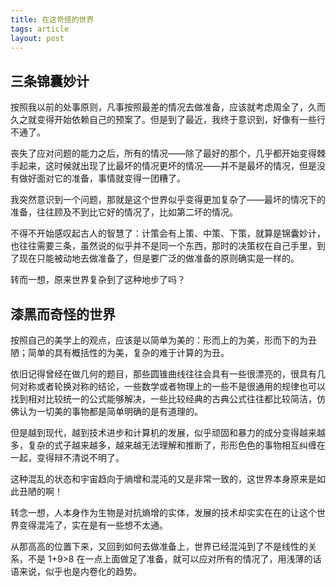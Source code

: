 ```yaml
---
title: 在这奇怪的世界
tags: article
layout: post
---
```


## 三条锦囊妙计

按照我以前的处事原则，凡事按照最差的情况去做准备，应该就考虑周全了，久而久之就变得开始依赖自己的预案了。但是到了最近，我终于意识到，好像有一些行不通了。

丧失了应对问题的能力之后，所有的情况——除了最好的那个，几乎都开始变得棘手起来，这时候就出现了比最坏的情况更坏的情况——并不是最坏的情况，但是没有做好面对它的准备，事情就变得一团糟了。

我突然意识到一个问题，那就是这个世界似乎变得更加复杂了——最坏的情况下的准备，往往顾及不到比它好的情况了，比如第二坏的情况。

不得不开始感叹起古人的智慧了：计策会有上策、中策、下策，就算是锦囊妙计，也往往需要三条，虽然说的似乎并不是同一个东西，那时的决策权在自己手里，到了现在只能被动地去做准备了，但是要广泛的做准备的原则确实是一样的。

转而一想，原来世界复杂到了这种地步了吗？

## 漆黑而奇怪的世界

按照自己的美学上的观点，应该是以简单为美的：形而上的为美，形而下的为丑陋；简单的具有概括性的为美，复杂的难于计算的为丑。

依旧记得曾经在做几何的题目，那些圆锥曲线往往会具有一些很漂亮的，很具有几何对称或者轮换对称的结论，一些数学或者物理上的一些不是很通用的规律也可以找到相对比较统一的公式能够解决，一些比较经典的古典公式往往都比较简洁，仿佛认为一切美的事物都是简单明确的是有道理的。

但是越到现代，越到技术进步和计算机的发展，似乎顽固和暴力的成分变得越来越多，复杂的式子越来越多，越来越无法理解和推断了，形形色色的事物相互纠缠在一起，变得辩不清说不明了。

这种混乱的状态和宇宙趋向于熵增和混沌的又是非常一致的，这世界本身原来是如此丑陋的啊！

转念一想，人本身作为生物是对抗熵增的实体，发展的技术却实实在在的让这个世界变得混沌了，实在是有一些想不太通。

从那高高的位置下来，又回到如何去做准备上，世界已经混沌到了不是线性的关系，不是 1+9>8 在一点上面做足了准备，就可以应对所有的情况了，用浅薄的话语来说，似乎也是内卷化的趋势。
